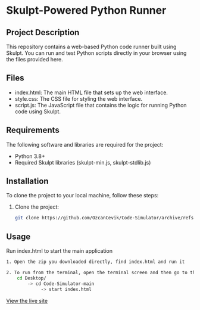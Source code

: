 # Skulpt-Powered Python Runner

## Project Description

This repository contains a web-based Python code runner built using Skulpt. You can run and test Python scripts directly in your browser using the files provided here.

## Files

- index.html: The main HTML file that sets up the web interface.
- style.css: The CSS file for styling the web interface.
- script.js: The JavaScript file that contains the logic for running Python code using Skulpt.

## Requirements

The following software and libraries are required for the project:

- Python 3.8+
- Required Skulpt libraries (skulpt-min.js, skulpt-stdlib.js)

## Installation

To clone the project to your local machine, follow these steps:

1. Clone the project:
    ```bash
    git clone https://github.com/OzcanCevik/Code-Simulator/archive/refs/heads/main.zip
    ```
## Usage

Run index.html to start the main application

```bash
1. Open the zip you downloaded directly, find index.html and run it
```
```bash
2. To run from the terminal, open the terminal screen and then go to the directory where the project file is located for example
    cd Desktop/
        -> cd Code-Simulator-main
             -> start index.html
```
[View the live site](https://ozcancevik.github.io/Code-Simulator/)
